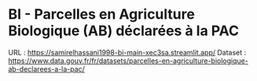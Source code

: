 # BI - Parcelles en Agriculture Biologique (AB) déclarées à la PAC
URL : https://samirelhassani1998-bi-main-xec3sa.streamlit.app/ 
Dataset : https://www.data.gouv.fr/fr/datasets/parcelles-en-agriculture-biologique-ab-declarees-a-la-pac/
